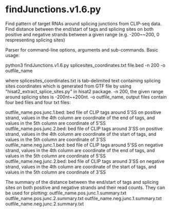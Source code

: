 # findJunctions.v1.6.py
Find pattern of target RNAs around splicing junctions from CLIP-seq data.
Find distance between the end/start of tags and splicing sites on both positive and negative strands between a given range (e.g. -200~~200, 0 respresenting splicing sites)

Parser for command-line options, arguments and sub-commands. Basic usage:

python3 findJunctions.v1.6.py splicesites_coordinates.txt file.bed -n 200 -o outfile_name

where splicesites_coordinates.txt is tab-delimited text containing splicing sites coordinates which is generated from GTF file by using "hisat2_extract_splice_sites.py" in hisat2 package. -n 200, the given range around splicing sites is -200nt~+200nt. -o outfile_name, output files contain four bed files and four txt files:

outfile_name.pos.junc.1.bed: bed file of CLIP tags around 5'SS on positive strand, values in the 4th column are coordinate of the end of tags, and values in the 5th column are coordinate of 5'SS 
outfile_name.pos.junc.2.bed: bed file of CLIP tags around 3'SS on positive strand, values in the 4th column are coordinate of the start of tags, and values in the 5th column are coordinate of 3'SS 
outfile_name.neg.junc.1.bed: bed file of CLIP tags around 5'SS on negative strand, values in the 4th column are coordinate of the end of tags, and values in the 5th column are coordinate of 5'SS 
outfile_name.neg.junc.2.bed: bed file of CLIP tags around 3'SS on negative strand, values in the 4th column are coordinate of the start of tags, and values in the 5th column are coordinate of 3'SS 

The summary of the distance between the end/start of tags and splicing sites on both positive and negative strands and their read counts. They can be used for plotting:
outfile_name.pos.junc.1.summary.txt
outfile_name.pos.junc.2.summary.txt
outfile_name.neg.junc.1.summary.txt
outfile_name.neg.junc.2.summary.txt